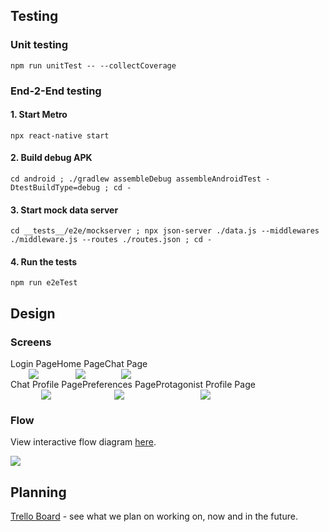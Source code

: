 ## Testing
### Unit testing
    npm run unitTest -- --collectCoverage
### End-2-End testing
#### 1. Start Metro
    npx react-native start
#### 2. Build debug APK
    cd android ; ./gradlew assembleDebug assembleAndroidTest -DtestBuildType=debug ; cd -
#### 3. Start mock data server
    cd __tests__/e2e/mockserver ; npx json-server ./data.js --middlewares ./middleware.js --routes ./routes.json ; cd -
#### 4. Run the tests
    npm run e2eTest

## Design
### Screens

<div style="display: flex; flex-direction: row;">
    <div
        width="33%"
        style="display: flex; flex-direction: column; align-items: center;"
    >
        Login Page
        <image src="./design/screens/Login Page.jpg"/>
    </div>
    <div
        width="33%"
        style="display: flex; flex-direction: column; align-items: center;"
    >
        Home Page
        <image src="./design/screens/Home Page.jpg"/>
    </div>
    <div
        width="33%"
        style="display: flex; flex-direction: column; align-items: center;"
    >
        Chat Page
        <image src="./design/screens/Chat Page.jpg"/>
    </div>
</div>
<div style="display: flex; flex-direction: row;">
    <div
        width="33%"
        style="display: flex; flex-direction: column; align-items: center;"
    >
        Chat Profile Page
        <image src="./design/screens/Chat Profile Page.jpg"/>
    </div>
    <div
        width="33%"
        style="display: flex; flex-direction: column; align-items: center;"
    >
        Preferences Page
        <image src="./design/screens/Preferences Page.jpg"/>
    </div>
    <div
        width="33%"
        style="display: flex; flex-direction: column; align-items: center;"
    >
        Protagonist Profile Page
        <image src="./design/screens/Protagonist Profile Page.jpg"/>
    </div>
</div>

### Flow
View interactive flow diagram [here](https://www.figma.com/file/APEmswGqj6lTPwXp1r9MGe/NAF-FLOW?node-id=0%3A1&t=Vmo1sCxLXLHDaJ8z-1).


<image src="./design/NAF FLOW.jpg"/>

## Planning
[Trello Board](https://trello.com/b/1dFWkADP/naf-immersive-conversational-platform) - see what we plan on working on, now and in the future.